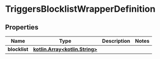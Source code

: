 # TriggersBlocklistWrapperDefinition

## Properties
Name | Type | Description | Notes
------------ | ------------- | ------------- | -------------
**blocklist** | [**kotlin.Array&lt;kotlin.String&gt;**](.md) |  | 
